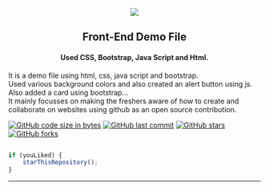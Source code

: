 
<p align="center">
    <img src="https://technologyandsociety.org/wp-content/uploads/Logo-Color-1.jpg" />
    <h2 align="center">Front-End Demo File</h2>
    <h4 align="center">Used CSS, Bootstrap, Java Script and Html.</h4>
</p>

It is a demo file using html, css, java script and bootstrap.
<br>
Used various background colors and also created an alert button using js. Also added a card using bootstrap...
<br>
It mainly focusses on making the freshers aware of how to create and collaborate on websites using github as an open source contribution. 

[![GitHub code size in bytes](https://img.shields.io/github/languages/code-size/ieeessitvit/template?logo=github&style=social)](https://github.com/ieeessitvit/) [![GitHub last commit](https://img.shields.io/github/last-commit/ieeessitvit/template?style=social&logo=git)](https://github.com/ieeessitvit/) [![GitHub stars](https://img.shields.io/github/stars/ieeessitvit/template?style=social)](https://github.com/ieeessitvit/.../stargazers) [![GitHub forks](https://img.shields.io/github/forks/ieeessitvit/template?style=social&logo=git)](https://github.com/ieeessitvit/.../network)




```javascript

if (youLiked) {
    starThisRepository();
}

```

-----------
